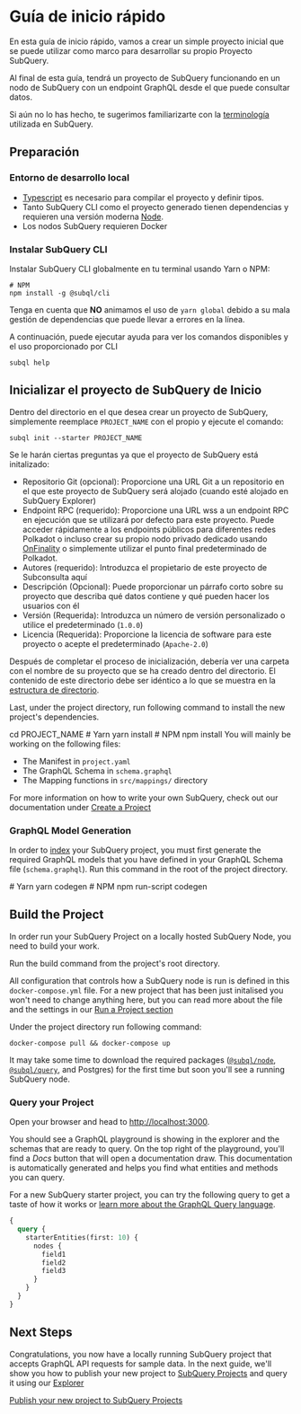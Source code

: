 # Guía de inicio rápido

En esta guía de inicio rápido, vamos a crear un simple proyecto inicial que se puede utilizar como marco para desarrollar su propio Proyecto SubQuery.

Al final de esta guía, tendrá un proyecto de SubQuery funcionando en un nodo de SubQuery con un endpoint GraphQL desde el que puede consultar datos.

Si aún no lo has hecho, te sugerimos familiarizarte con la [terminología](../#terminology) utilizada en SubQuery.

## Preparación

### Entorno de desarrollo local

- [Typescript](https://www.typescriptlang.org/) es necesario para compilar el proyecto y definir tipos.
- Tanto SubQuery CLI como el proyecto generado tienen dependencias y requieren una versión moderna [Node](https://nodejs.org/en/).
- Los nodos SubQuery requieren Docker

### Instalar SubQuery CLI

Instalar SubQuery CLI globalmente en tu terminal usando Yarn o NPM:

```shell
# NPM
npm install -g @subql/cli
```

Tenga en cuenta que **NO** animamos el uso de `yarn global` debido a su mala gestión de dependencias que puede llevar a errores en la línea.

A continuación, puede ejecutar ayuda para ver los comandos disponibles y el uso proporcionado por CLI

```shell
subql help
```

## Inicializar el proyecto de SubQuery de Inicio

Dentro del directorio en el que desea crear un proyecto de SubQuery, simplemente reemplace `PROJECT_NAME` con el propio y ejecute el comando:

```shell
subql init --starter PROJECT_NAME
```

Se le harán ciertas preguntas ya que el proyecto de SubQuery está initalizado:

- Repositorio Git (opcional): Proporcione una URL Git a un repositorio en el que este proyecto de SubQuery será alojado (cuando esté alojado en SubQuery Explorer)
- Endpoint RPC (requerido): Proporcione una URL wss a un endpoint RPC en ejecución que se utilizará por defecto para este proyecto. Puede acceder rápidamente a los endpoints públicos para diferentes redes Polkadot o incluso crear su propio nodo privado dedicado usando [OnFinality](https://app.onfinality.io) o simplemente utilizar el punto final predeterminado de Polkadot.
- Autores (requerido): Introduzca el propietario de este proyecto de Subconsulta aquí
- Descripción (Opcional): Puede proporcionar un párrafo corto sobre su proyecto que describa qué datos contiene y qué pueden hacer los usuarios con él
- Versión (Requerida): Introduzca un número de versión personalizado o utilice el predeterminado (`1.0.0`)
- Licencia (Requerida): Proporcione la licencia de software para este proyecto o acepte el predeterminado (`Apache-2.0`)

Después de completar el proceso de inicialización, debería ver una carpeta con el nombre de su proyecto que se ha creado dentro del directorio. El contenido de este directorio debe ser idéntico a lo que se muestra en la [estructura de directorio](../create/introduction.md#directory-structure).

Last, under the project directory, run following command to install the new project's dependencies.

<CodeGroup> cd PROJECT_NAME # Yarn yarn install # NPM npm install You will mainly be working on the following files:

- The Manifest in `project.yaml`
- The GraphQL Schema in `schema.graphql`
- The Mapping functions in `src/mappings/` directory

For more information on how to write your own SubQuery, check out our documentation under [Create a Project](../create/introduction.md)

### GraphQL Model Generation

In order to [index](../run/run.md) your SubQuery project, you must first generate the required GraphQL models that you have defined in your GraphQL Schema file (`schema.graphql`). Run this command in the root of the project directory.

<CodeGroup> # Yarn yarn codegen # NPM npm run-script codegen

## Build the Project

In order run your SubQuery Project on a locally hosted SubQuery Node, you need to build your work.

Run the build command from the project's root directory.

<CodeGroup> All configuration that controls how a SubQuery node is run is defined in this `docker-compose.yml` file. For a new project that has been just initalised you won't need to change anything here, but you can read more about the file and the settings in our [Run a Project section](../run/run.md)

Under the project directory run following command:

```shell
docker-compose pull && docker-compose up
```

It may take some time to download the required packages ([`@subql/node`](https://www.npmjs.com/package/@subql/node), [`@subql/query`](https://www.npmjs.com/package/@subql/query), and Postgres) for the first time but soon you'll see a running SubQuery node.

### Query your Project

Open your browser and head to [http://localhost:3000](http://localhost:3000).

You should see a GraphQL playground is showing in the explorer and the schemas that are ready to query. On the top right of the playground, you'll find a _Docs_ button that will open a documentation draw. This documentation is automatically generated and helps you find what entities and methods you can query.

For a new SubQuery starter project, you can try the following query to get a taste of how it works or [learn more about the GraphQL Query language](../query/graphql.md).

```graphql
{
  query {
    starterEntities(first: 10) {
      nodes {
        field1
        field2
        field3
      }
    }
  }
}
```

## Next Steps

Congratulations, you now have a locally running SubQuery project that accepts GraphQL API requests for sample data. In the next guide, we'll show you how to publish your new project to [SubQuery Projects](https://project.subquery.network) and query it using our [Explorer](https://explorer.subquery.network)

[Publish your new project to SubQuery Projects](../publish/publish.md)
